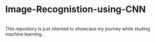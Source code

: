 ﻿# Image-Recognistion-using-CNN
<br>
This repository is just intented to showcase my journey while studing machine learning..
